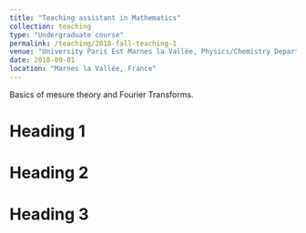 ```yaml
---
title: "Teaching assistant in Mathematics"
collection: teaching
type: "Undergraduate course"
permalink: /teaching/2018-fall-teaching-1
venue: "University Paris Est Marnes la Vallée, Physics/Chemistry Department"
date: 2018-09-01
location: "Marnes la Vallée, France"
---
```


Basics of mesure theory and Fourier Transforms.

Heading 1
======

Heading 2
======

Heading 3
======
